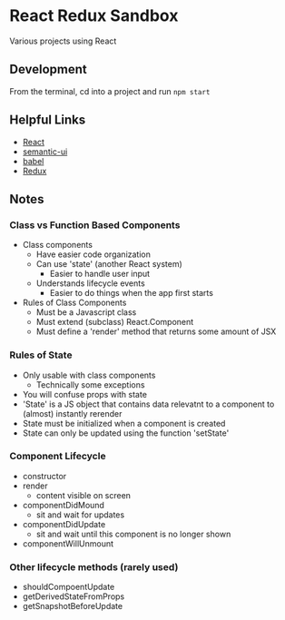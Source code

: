# React Redux Sandbox

Various projects using React

## Development

From the terminal, cd into a project and run `npm start`

## Helpful Links

- [React](https://reactjs.org/)
- [semantic-ui](http://semantic-ui.com/)
- [babel](https://babeljs.io/)
- [Redux](https://redux.js.org/)

## Notes

### Class vs Function Based Components

- Class components
  - Have easier code organization
  - Can use 'state' (another React system)
    - Easier to handle user input
  - Understands lifecycle events
    - Easier to do things when the app first starts
- Rules of Class Components
  - Must be a Javascript class
  - Must extend (subclass) React.Component
  - Must define a 'render' method that returns some amount of JSX

### Rules of State

- Only usable with class components
  - Technically some exceptions
- You will confuse props with state
- 'State' is a JS object that contains data relevatnt to a component to (almost) instantly rerender
- State must be initialized when a component is created
- State can only be updated using the function 'setState'

### Component Lifecycle

- constructor
- render
  - content visible on screen
- componentDidMound
  - sit and wait for updates
- componentDidUpdate
  - sit and wait until this component is no longer shown
- componentWillUnmount

### Other lifecycle methods (rarely used)

- shouldCompoentUpdate
- getDerivedStateFromProps
- getSnapshotBeforeUpdate
